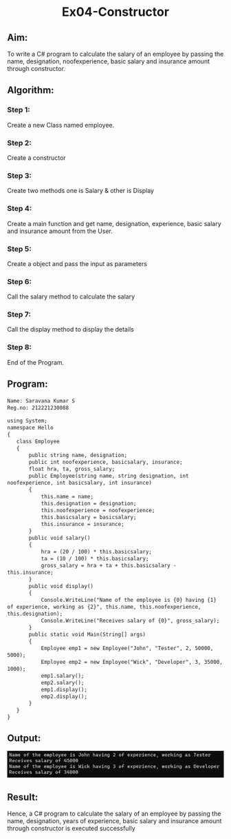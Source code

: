 # <p align="center"> Ex04-Constructor</p>
## Aim:
 To write a C# program to calculate the salary of an employee by passing the name, designation, noofexperience, basic salary and insurance amount through constructor.
 
 ## Algorithm:
### Step 1:
Create a new Class named employee.
### Step 2:
Create a constructor

### Step 3:
Create two methods one is Salary & other is Display

### Step 4:
Create a main function and get name, designation, experience, basic salary and insurance amount from the User.

### Step 5:
Create a object and pass the input as parameters

### Step 6:
Call the salary method to calculate the salary

### Step 7:
Call the display method to display the details

### Step 8:
End of the Program.

 
 ## Program:
 ```
 Name: Saravana Kumar S
Reg.no: 212221230088
 ```
 ```
using System;
namespace Hello
{
    class Employee
    {
        public string name, designation;
        public int noofexperience, basicsalary, insurance;
        float hra, ta, gross_salary;
        public Employee(string name, string designation, int noofexperience, int basicsalary, int insurance)
        {
            this.name = name;
            this.designation = designation;
            this.noofexperience = noofexperience;
            this.basicsalary = basicsalary;
            this.insurance = insurance;
        }
        public void salary()
        {
            hra = (20 / 100) * this.basicsalary;
            ta = (10 / 100) * this.basicsalary;
            gross_salary = hra + ta + this.basicsalary - this.insurance;
        }
        public void display()
        {
            Console.WriteLine("Name of the employee is {0} having {1} of experience, working as {2}", this.name, this.noofexperience, this.designation);
            Console.WriteLine("Receives salary of {0}", gross_salary);
        }
        public static void Main(String[] args)
        {
            Employee emp1 = new Employee("John", "Tester", 2, 50000, 5000);
            Employee emp2 = new Employee("Wick", "Developer", 3, 35000, 1000);
            emp1.salary();
            emp2.salary();
            emp1.display();
            emp2.display();
        }
    }
}
 ```
 ## Output:
 ![Alt text](out1.png)
 ## Result:
Hence, a C# program to calculate the salary of an employee by passing the name, designation, years of experience, basic salary and insurance amount through constructor is executed successfully